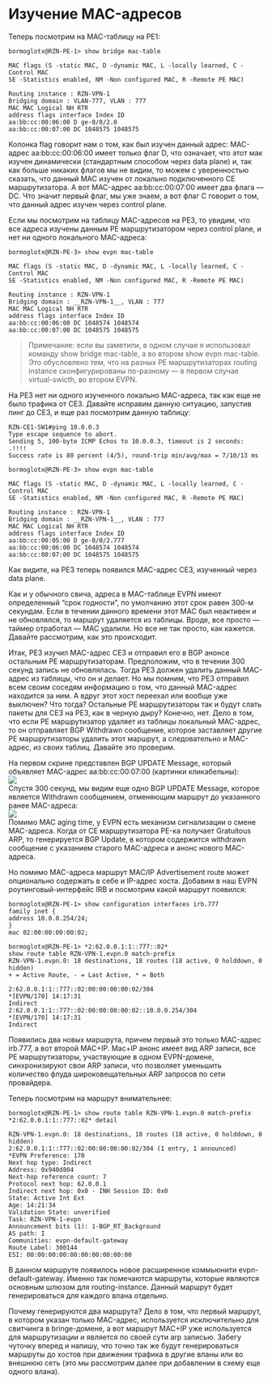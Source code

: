 # Изучение MAC-адресов

Теперь посмотрим на MAC-таблицу на PE1:

```text
bormoglotx@RZN-PE-1> show bridge mac-table

MAC flags (S -static MAC, D -dynamic MAC, L -locally learned, C -Control MAC
SE -Statistics enabled, NM -Non configured MAC, R -Remote PE MAC)

Routing instance : RZN-VPN-1
Bridging domain : VLAN-777, VLAN : 777
MAC MAC Logical NH RTR
address flags interface Index ID
aa:bb:cc:00:06:00 D ge-0/0/2.0
aa:bb:cc:00:07:00 DC 1048575 1048575
```

Колонка flag говорит нам о том, как был изучен данный адрес: MAC-адрес aa:bb:cc:00:06:00 имеет только флаг D, что означает, что этот мак изучен динамически \(стандартным способом через data plane\) и, так как больше никаких флагов мы не видим, то можем с уверенностью сказать, что данный MAC изучен от локально подключенного CE маршрутизатора. А вот MAC-адрес aa:bb:cc:00:07:00 имеет два флага — DC. Что значит первый флаг, мы уже знаем, а вот флаг С говорит о том, что данный адрес изучен через control plane.

Если мы посмотрим на таблицу MAC-адресов на PE3, то увидим, что все адреса изучены данным PE маршрутизатором через control plane, и нет ни одного локального MAC-адреса:

```text
bormoglotx@RZN-PE-3> show evpn mac-table

MAC flags (S -static MAC, D -dynamic MAC, L -locally learned, C -Control MAC
SE -Statistics enabled, NM -Non configured MAC, R -Remote PE MAC)

Routing instance : RZN-VPN-1
Bridging domain : __RZN-VPN-1__, VLAN : 777
MAC MAC Logical NH RTR
address flags interface Index ID
aa:bb:cc:00:06:00 DC 1048574 1048574
aa:bb:cc:00:07:00 DC 1048575 1048575
```

> Примечание: если вы заметили, в одном случае я использовал команду show bridge mac-table, а во втором show evpn mac-table. Это обусловлено тем, что на разных PE маршрутизаторах routing instance сконфигурированы по-разному — в первом случае virtual-swicth, во втором EVPN.

На PE3 нет ни одного изученного локально MAC-адреса, так как еще не было трафика от CE3. Давайте исправим данную ситуацию, запустив пинг до CE3, и еще раз посмотрим данную таблицу:

```text
RZN-CE1-SW1#ping 10.0.0.3
Type escape sequence to abort.
Sending 5, 100-byte ICMP Echos to 10.0.0.3, timeout is 2 seconds:
.!!!!
Success rate is 80 percent (4/5), round-trip min/avg/max = 7/10/13 ms
```

```text
bormoglotx@RZN-PE-3> show evpn mac-table

MAC flags (S -static MAC, D -dynamic MAC, L -locally learned, C -Control MAC
SE -Statistics enabled, NM -Non configured MAC, R -Remote PE MAC)

Routing instance : RZN-VPN-1
Bridging domain : __RZN-VPN-1__, VLAN : 777
MAC MAC Logical NH RTR
address flags interface Index ID
aa:bb:cc:00:05:00 D ge-0/0/2.777
aa:bb:cc:00:06:00 DC 1048574 1048574
aa:bb:cc:00:07:00 DC 1048575 1048575
```

Как видите, на PE3 теперь появился MAC-адрес CE3, изученный через data plane.

Как и у обычного свича, адреса в MAC-таблице EVPN имеют определенный “срок годности”, по умолчанию этот срок равен 300-м секундам. Если в течении данного времени этот MAC был неактивен и не обновлялся, то маршрут удаляется из таблицы. Вроде, все просто — таймер отработал — MAC удалили. Но все не так просто, как кажется. Давайте рассмотрим, как это происходит.

Итак, PE3 изучил MAC-адрес CE3 и отправил его в BGP анонсе остальным PE маршрутизаторам. Предположим, что в течении 300 секунд запись не обновлялась. Тогда PE3 должен удалить данный MAC-адрес из таблицы, что он и делает. Но мы помним, что PE3 отправил всем своим соседям информацию о том, что данный MAC-адрес находится за ним. А вдруг этот хост переехал или вообще уже выключен? Что тогда? Остальные PE маршрутизаторы так и будут слать пакеты для CE3 на PE3, как в черную дыру? Конечно, нет. Дело в том, что если PE маршрутизатор удаляет из таблицы локальный MAC-адрес, то он отправляет BGP Withdrawn сообщение, которое заставляет другие PE маршрутизаторы удалить этот маршрут, а следовательно и MAC-адрес, из своих таблиц. Давайте это проверим.

На первом скрине представлен BGP UPDATE Message, который объявляет MAC-адрес aa:bb:cc:00:07:00 \(картинки кликабельны\):  
[![](https://habrastorage.org/files/4b0/a86/b2e/4b0a86b2eabe4a58824ec8ba2a3438a6.jpg)](https://habrastorage.org/files/40a/ea9/bf2/40aea9bf28fb42629aaa383112532979.jpg)  
Спустя 300 секунд, мы видим еще одно BGP UPDATE Message, которое является Withdrawn сообщением, отменяющим маршрут до указанного ранее MAC-адреса:  
[![](https://habrastorage.org/files/2cf/a64/e99/2cfa64e9929640fea06f60192338e64e.jpg)](https://habrastorage.org/files/792/2b4/d0a/7922b4d0a9fe40b9a61c907bea12aa79.jpg)  
Помимо MAC aging time, у EVPN есть механизм сигнализации о смене MAC-адреса. Когда от CE маршрутизатора PE-ка получает Gratuitous ARP, то генерируется BGP Update, в котором содержится withdrawn сообщение с указанием старого MAC-адреса и анонс нового MAC-адреса.

Но помимо MAC-адреса маршрут MAC/IP Advertisement route может опционально содержать в себе и IP-адрес хоста. Добавим в наш EVPN роутинговый-интерфейс IRB и посмотрим какой маршрут появился:

```text
bormoglotx@RZN-PE-1> show configuration interfaces irb.777
family inet {
address 10.0.0.254/24;
}
mac 02:00:00:00:00:02;

bormoglotx@RZN-PE-1> *2:62.0.0.1:1::777::02*
show route table RZN-VPN-1.evpn.0 match-prefix
RZN-VPN-1.evpn.0: 18 destinations, 18 routes (18 active, 0 holddown, 0 hidden)
+ = Active Route, - = Last Active, * = Both

2:62.0.0.1:1::777::02:00:00:00:00:02/304
*[EVPN/170] 14:17:31
Indirect
2:62.0.0.1:1::777::02:00:00:00:00:02::10.0.0.254/304
*[EVPN/170] 14:17:31
Indirect
```

Появились два новых маршрута, причем первый это только MAC-адрес irb.777, а вот второй MAC+IP. Mac+IP анонс имеет вид ARP записи, все PE маршрутизаторы, участвующие в одном EVPN-домене, синхронизируют свои ARP записи, что позволяет уменьшить количество флуда широковещательных ARP запросов по сети провайдера.

Теперь посмотрим на маршрут внимательнее:

```text
bormoglotx@RZN-PE-1> show route table RZN-VPN-1.evpn.0 match-prefix *2:62.0.0.1:1::777::02* detail

RZN-VPN-1.evpn.0: 18 destinations, 18 routes (18 active, 0 holddown, 0 hidden)
2:62.0.0.1:1::777::02:00:00:00:00:02/304 (1 entry, 1 announced)
*EVPN Preference: 170
Next hop type: Indirect
Address: 0x940d804
Next-hop reference count: 7
Protocol next hop: 62.0.0.1
Indirect next hop: 0x0 - INH Session ID: 0x0
State: Active Int Ext
Age: 14:21:34
Validation State: unverified
Task: RZN-VPN-1-evpn
Announcement bits (1): 1-BGP_RT_Background
AS path: I
Communities: evpn-default-gateway
Route Label: 300144
ESI: 00:00:00:00:00:00:00:00:00:00
```

В данном маршруте появилось новое расширенное коммьюнити evpn-default-gateway. Именно так помечаются маршруты, которые являются основным шлюзом для routing-instance. Данный маршрут будет генерироваться для каждого влана отдельно.

Почему генерируются два маршрута? Дело в том, что первый маршрут, в котором указан только MAC-адрес, используется исключительно для свитчинга в bringe-домене, а вот маршрут MAC+IP уже используется для маршрутизации и является по своей сути arp записью. Забегу чуточку вперед и напишу, что точно так же будут генерироваться маршруты до хостов при движении трафика в другие вланы или во внешнюю сеть \(это мы рассмотрим далее при добавлении в схему еще одного влана\).


